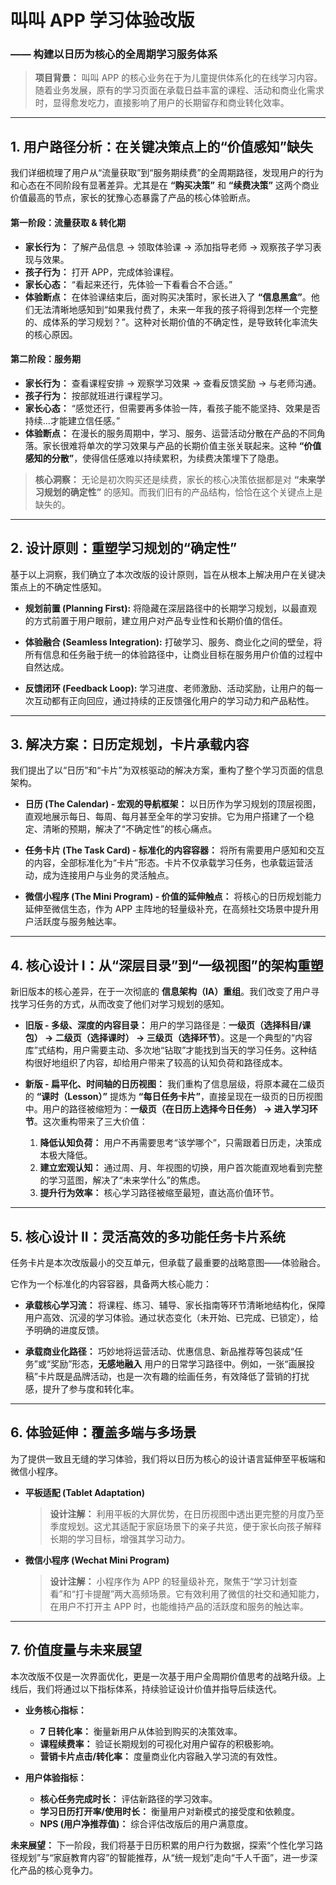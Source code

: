 # 叫叫 APP 学习体验改版

### —— 构建以日历为核心的全周期学习服务体系

> **项目背景：** 叫叫 APP 的核心业务在于为儿童提供体系化的在线学习内容。随着业务发展，原有的学习页面在承载日益丰富的课程、活动和商业化需求时，显得愈发吃力，直接影响了用户的长期留存和商业转化效率。

---

## 1. 用户路径分析：在关键决策点上的“价值感知”缺失

我们详细梳理了用户从“流量获取”到“服务期续费”的全周期路径，发现用户的行为和心态在不同阶段有显著差异。尤其是在 **“购买决策”** 和 **“续费决策”** 这两个商业价值最高的节点，家长的犹豫心态暴露了产品的核心体验断点。

#### **第一阶段：流量获取 & 转化期**

- **家长行为：** 了解产品信息 -> 领取体验课 -> 添加指导老师 -> 观察孩子学习表现与效果。
- **孩子行为：** 打开 APP，完成体验课程。
- **家长心态：** “看起来还行，先体验一下看看合不合适。”
- **体验断点：** 在体验课结束后，面对购买决策时，家长进入了 **“信息黑盒”**。他们无法清晰地感知到“如果我付费了，未来一年我的孩子将得到怎样一个完整的、成体系的学习规划？”。这种对长期价值的不确定性，是导致转化率流失的核心原因。

#### **第二阶段：服务期**

- **家长行为：** 查看课程安排 -> 观察学习效果 -> 查看反馈奖励 -> 与老师沟通。
- **孩子行为：** 按部就班进行课程学习。
- **家长心态：** “感觉还行，但需要再多体验一阵，看孩子能不能坚持、效果是否持续...才能建立信任感。”
- **体验断点：** 在漫长的服务周期中，学习、服务、运营活动分散在产品的不同角落。家长很难将单次的学习效果与产品的长期价值主张关联起来。这种 **“价值感知的分散”**，使得信任感难以持续累积，为续费决策埋下了隐患。

> **核心洞察：** 无论是初次购买还是续费，家长的核心决策依据都是对 **“未来学习规划的确定性”** 的感知。而我们旧有的产品结构，恰恰在这个关键点上是缺失的。

---

## 2. 设计原则：重塑学习规划的“确定性”

基于以上洞察，我们确立了本次改版的设计原则，旨在从根本上解决用户在关键决策点上的不确定性感知。

- **规划前置 (Planning First):**
  将隐藏在深层路径中的长期学习规划，以最直观的方式前置于用户眼前，建立用户对产品专业性和长期价值的信任。

- **体验融合 (Seamless Integration):**
  打破学习、服务、商业化之间的壁垒，将所有信息和任务融于统一的体验路径中，让商业目标在服务用户价值的过程中自然达成。

- **反馈闭环 (Feedback Loop):**
  学习进度、老师激励、活动奖励，让用户的每一次互动都有正向回应，通过持续的正反馈强化用户的学习动力和产品粘性。

---

## 3. 解决方案：日历定规划，卡片承载内容

我们提出了以“日历”和“卡片”为双核驱动的解决方案，重构了整个学习页面的信息架构。

- **日历 (The Calendar) - 宏观的导航框架：**
  以日历作为学习规划的顶层视图，直观地展示每日、每周、每月甚至全年的学习安排。它为用户搭建了一个稳定、清晰的预期，解决了“不确定性”的核心痛点。

- **任务卡片 (The Task Card) - 标准化的内容容器：**
  将所有需要用户感知和交互的内容，全部标准化为“卡片”形态。卡片不仅承载学习任务，也承载运营活动，成为连接用户与业务的灵活触点。

- **微信小程序 (The Mini Program) - 价值的延伸触点：**
  将核心的日历规划能力延伸至微信生态，作为 APP 主阵地的轻量级补充，在高频社交场景中提升用户活跃度与服务触达率。

---

## 4. 核心设计 I：从“深层目录”到“一级视图”的架构重塑

新旧版本的核心差异，在于一次彻底的 **信息架构（IA）重组**。我们改变了用户寻找学习任务的方式，从而改变了他们对学习规划的感知。

- **旧版 - 多级、深度的内容目录：**
  用户的学习路径是：**一级页（选择科目/课包） → 二级页（选择课时） → 三级页（选择环节）**。这是一个典型的“内容库”式结构，用户需要主动、多次地“钻取”才能找到当天的学习任务。这种结构很好地组织了内容，却给用户带来了较高的认知负荷和路径成本。

- **新版 - 扁平化、时间轴的日历视图：**
  我们重构了信息层级，将原本藏在二级页的 **“课时（Lesson）”** 提炼为 **“每日任务卡片”**，直接呈现在一级页的日历视图中。用户的路径被缩短为：**一级页（在日历上选择今日任务） → 进入学习环节**。这次重构带来了三大价值：
  1.  **降低认知负荷：** 用户不再需要思考“该学哪个”，只需跟着日历走，决策成本极大降低。
  2.  **建立宏观认知：** 通过周、月、年视图的切换，用户首次能直观地看到完整的学习蓝图，解决了“未来学什么”的焦虑。
  3.  **提升行为效率：** 核心学习路径被缩至最短，直达高价值环节。

---

## 5. 核心设计 II：灵活高效的多功能任务卡片系统

任务卡片是本次改版最小的交互单元，但承载了最重要的战略意图——体验融合。

它作为一个标准化的内容容器，具备两大核心能力：

- **承载核心学习流：**
  将课程、练习、辅导、家长指南等环节清晰地结构化，保障用户高效、沉浸的学习体验。通过状态变化（未开始、已完成、已锁定），给予明确的进度反馈。

- **承载商业化路径：**
  巧妙地将运营活动、优惠信息、新品推荐等包装成“任务”或“奖励”形态，**无感地融入** 用户的日常学习路径中。例如，一张“画展投稿”卡片既是品牌活动，也是一次有趣的绘画任务，有效降低了营销的打扰感，提升了参与度和转化率。

---

## 6. 体验延伸：覆盖多端与多场景

为了提供一致且无缝的学习体验，我们将以日历为核心的设计语言延伸至平板端和微信小程序。

- **平板适配 (Tablet Adaptation)**

  > **设计注解：** 利用平板的大屏优势，在日历视图中透出更完整的月度乃至季度规划。这尤其适配于家庭场景下的亲子共览，便于家长向孩子解释长期的学习目标，增强其学习动力。

- **微信小程序 (Wechat Mini Program)**

  > **设计注解：** 小程序作为 APP 的轻量级补充，聚焦于“学习计划查看”和“打卡提醒”两大高频场景。它有效利用了微信的社交和通知能力，在用户不打开主 APP 时，也能维持产品的活跃度和服务的触达率。

---

## 7. 价值度量与未来展望

本次改版不仅是一次界面优化，更是一次基于用户全周期价值思考的战略升级。上线后，我们将通过以下指标体系，持续验证设计价值并指导后续迭代。

- **业务核心指标：**

  - **7 日转化率：** 衡量新用户从体验到购买的决策效率。
  - **课程续费率：** 验证长期规划的可视化对用户留存的积极影响。
  - **营销卡片点击/转化率：** 度量商业化内容融入学习流的有效性。

- **用户体验指标：**
  - **核心任务完成时长：** 评估新路径的学习效率。
  - **学习日历打开率/使用时长：** 衡量用户对新模式的接受度和依赖度。
  - **NPS (用户净推荐值)：** 综合评估改版后的用户满意度。

**未来展望：** 下一阶段，我们将基于日历积累的用户行为数据，探索“个性化学习路径规划”与“家庭教育内容”的智能推荐，从“统一规划”走向“千人千面”，进一步深化产品的核心竞争力。
